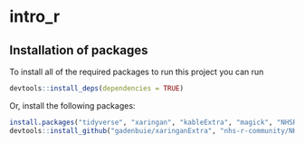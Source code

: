 
<!-- README.md is generated from README.Rmd. Please edit that file -->

# intro\_r

<!-- badges: start -->
<!-- badges: end -->

## Installation of packages

To install all of the required packages to run this project you can run

``` r
devtools::install_deps(dependencies = TRUE)
```

Or, install the following packages:

``` r
install.packages("tidyverse", "xaringan", "kableExtra", "magick", "NHSRdatasets")
devtools::install_github("gadenbuie/xaringanExtra", "nhs-r-community/NHSRtheme", "mitchelloharawild/icons")
```
